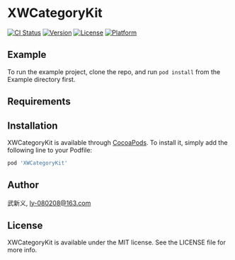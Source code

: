 # XWCategoryKit

[![CI Status](http://img.shields.io/travis/武新义/XWCategoryKit.svg?style=flat)](https://travis-ci.org/武新义/XWCategoryKit)
[![Version](https://img.shields.io/cocoapods/v/XWCategoryKit.svg?style=flat)](http://cocoapods.org/pods/XWCategoryKit)
[![License](https://img.shields.io/cocoapods/l/XWCategoryKit.svg?style=flat)](http://cocoapods.org/pods/XWCategoryKit)
[![Platform](https://img.shields.io/cocoapods/p/XWCategoryKit.svg?style=flat)](http://cocoapods.org/pods/XWCategoryKit)

## Example

To run the example project, clone the repo, and run `pod install` from the Example directory first.

## Requirements

## Installation

XWCategoryKit is available through [CocoaPods](http://cocoapods.org). To install
it, simply add the following line to your Podfile:

```ruby
pod 'XWCategoryKit'
```

## Author

武新义, ly-080208@163.com

## License

XWCategoryKit is available under the MIT license. See the LICENSE file for more info.
